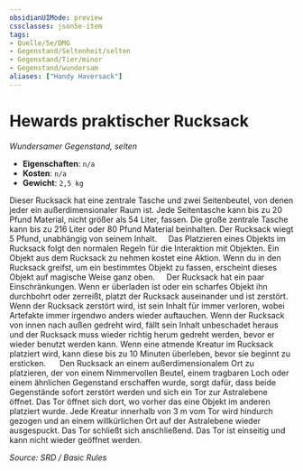 ```yaml
---
obsidianUIMode: preview
cssclasses: json5e-item
tags:
- Quelle/5e/DMG
- Gegenstand/Seltenheit/selten
- Gegenstand/Tier/minor
- Gegenstand/wundersam
aliases: ["Handy Haversack"]
---
```

# Hewards praktischer Rucksack
_Wundersamer Gegenstand, selten_

- **Eigenschaften**: `n/a`
- **Kosten**: `n/a`
- **Gewicht**: `2,5 kg`

Dieser Rucksack hat eine zentrale Tasche und zwei Seitenbeutel, von denen jeder ein außerdimensionaler Raum ist. Jede Seitentasche kann bis zu 20 Pfund Material, nicht größer als 54 Liter, fassen. Die große zentrale Tasche kann bis zu 216 Liter oder 80 Pfund Material beinhalten. Der Rucksack wiegt 5 Pfund, unabhängig von seinem Inhalt.
$\quad$Das Platzieren eines Objekts im Rucksack folgt den normalen Regeln für die Interaktion mit Objekten. Ein Objekt aus dem Rucksack zu nehmen kostet eine Aktion. Wenn du in den Rucksack greifst, um ein bestimmtes Objekt zu fassen, erscheint dieses Objekt auf magische Weise ganz oben.
$\quad$Der Rucksack hat ein paar Einschränkungen. Wenn er überladen ist oder ein scharfes Objekt ihn durchbohrt oder zerreißt, platzt der Rucksack auseinander und ist zerstört. Wenn der Rucksack zerstört wird, ist sein Inhalt für immer verloren, wobei Artefakte immer irgendwo anders wieder auftauchen. Wenn der Rucksack von innen nach außen gedreht wird, fällt sein Inhalt unbeschadet heraus und der Rucksack muss wieder richtig herum gedreht werden, bevor er wieder benutzt werden kann. Wenn eine atmende Kreatur im Rucksack platziert wird, kann diese bis zu 10 Minuten überleben, bevor sie beginnt zu ersticken.
$\quad$ Den Rucksack an einem außerdimensionalem Ort zu platzieren, der von einem Nimmervollen Beutel, einem tragbaren Loch oder einem ähnlichen Gegenstand erschaffen wurde, sorgt dafür, dass beide Gegenstände sofort zerstört werden und sich ein Tor zur Astralebene öffnet. Das Tor öffnet sich dort, wo vorher das eine Objekt im anderen platziert wurde. Jede Kreatur innerhalb von 3 m vom Tor wird hindurch gezogen und an einem willkürlichen Ort auf der Astralebene wieder ausgespuckt. Das Tor schließt sich anschließend. Das Tor ist einseitig und kann nicht wieder geöffnet werden.

*Source: SRD / Basic Rules*